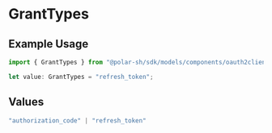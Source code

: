 # GrantTypes

## Example Usage

```typescript
import { GrantTypes } from "@polar-sh/sdk/models/components/oauth2clientconfiguration.js";

let value: GrantTypes = "refresh_token";
```

## Values

```typescript
"authorization_code" | "refresh_token"
```